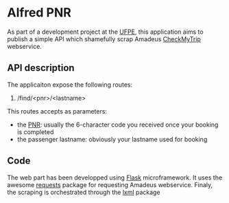 # Alfred PNR

As part of a development project at the [UFPE][ufpe], this application aims to publish a simple API which shamefully scrap Amadeus [CheckMyTrip](cmt) webservice.

## API description

The applicaiton expose the following routes:

1. /find/\<pnr\>/\<lastname\>

This routes accepts as parameters:

* the [PNR][pnr]: usually the 6-character code you received once your booking is completed
* the passenger lastname: obviously your lastname used for booking

## Code

The web part has been developped using [Flask][flask] microframework.
It uses the awesome [requests][requests] package for requesting Amadeus webservice.
Finaly, the scraping is orchestrated through the [lxml][lxml] package

[ufpe]: http://www2.cin.ufpe.br/site/index.php "Centro de Informática"
[cmt]: https://classic.checkmytrip.com "Amadeus CheckMyTrip"
[pnr]: http://en.wikipedia.org/wiki/Passenger_name_record "Passenger Name Record Definition"
[flask]: http://flask.pocoo.org "Flask Microframework"
[requests]: http://docs.python-requests.org/en/latest/ "Requests: HTTP for Humans"
[lxml]: http://lxml.de "XML and HTML with Python"